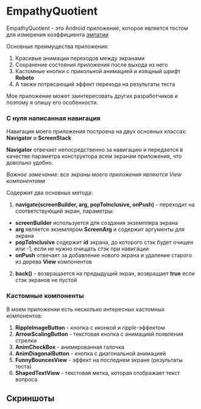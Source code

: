# EmpathyQuotient

EmpathyQuotient - это Android приложение, которое является тестом для измерения коэффициента [эмпатии](https://inlnk.ru/VoRlJ)

Основные преимущества приложения:

1. Красивые анимации переходов между экранами
2. Сохранение состояния приложения после выхода из него
3. Кастомные кнопки с прикольной анимацией и изящный шрифт **Roboto**
4. А также потрясающий эффект перехода на результаты теста

Мое приложение может заинтересовать других разработчиков и поэтому я опишу его особенности.

### С нуля написанная навигация

Навигация моего приложения построена на двух основных классах: **Navigator** и **ScreenStack** 

**Navigator** отвечает непосредственно за навигацию и передается в качестве параметра конструктора всем экранам приложения, что довольно удобно.

*Важное замечание: все экраны моего приложения являются View компонентами*

Содержит два основных метода:

1. **navigate(screenBuilder, arg, popToInclusive, onPush)** - переходит на соответствующий экран, параметры:
  - **screenBuilder** используется для создания экземпляра экрана
  - **arg** является экземляром **ScreenArg** и содержит аргументы для экрана
  - **popToInclusive** содержит **id** экрана, до которого стэк будет очищен или -1, если не нужно очищать стэк при навигации
  - **onPush** отвечает за добавление нового экрана и удаление старого из дерева **View** компонентов 
2. **back()** - возвращается на предыдущий экран, возвращает **true** если стэк экранов не пустой

### Кастомные компоненты

В моем приложении есть несколько интересных кастомных компонентов:

1. **RippleImageButton** - кнопка с иконкой и *ripple*-эффектом
2. **ArrowScalingButton** - текстовая кнопка с анимацией появления стрелки
3. **AnimCheckBox** - анимированная галочка
4. **AnimDiagonalButton** - кнопка с диагональной анимацией
5. **FunnyBouncesView** - эффект на последнем экране (результаты теста)
6. **ShapedTextView** - текстовая метка, которая отображает текст вопроса

## Скриншоты
